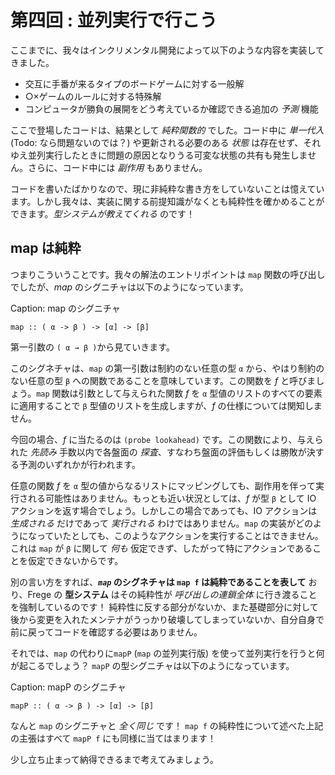 # 第四回 : 並列実行で行こう

ここまでに、我々はインクリメンタル開発によって以下のような内容を実装してきました。

* 交互に手番が来るタイプのボードゲームに対する一般解
* ○×ゲームのルールに対する特殊解
* コンピュータが勝負の展開をどう考えているか確認できる追加の _予測_ 機能

ここで登場したコードは、結果として _純粋関数的_ でした。コード中に _単一代入_ (Todo: なら問題ないのでは？) や更新される必要のある _状態_ は存在せず、それゆえ並列実行したときに問題の原因となりうる可変な状態の共有も発生しません。さらに、コード中には _副作用_ もありません。

コードを書いたばかりなので、現に非純粋な書き方をしていないことは憶えています。しかし我々は、実装に関する前提知識がなくとも純粋性を確かめることができます。_型システムが教えてくれる_ のです！

## map は純粋

つまりこういうことです。我々の解法のエントリポイントは `map` 関数の呼び出しでしたが、_map_ のシグニチャは以下のようになっています。

Caption: map のシグニチャ

```
map :: ( α -> β ) -> [α] -> [β]
```

第一引数の `( α → β )`から見ていきます。

このシグネチャは、`map` の第一引数は制約のない任意の型 `α` から、やはり制約のない任意の型 `β` への関数であることを意味しています。この関数を _f_ と呼びましょう。`map` 関数は引数として与えられた関数 _f_ を `α` 型値のリストのすべての要素に適用することで `β` 型値のリストを生成しますが、_f_ の仕様については関知しません。

今回の場合、_f_ に当たるのは `(probe lookahead)` です。この関数により、与えられた _先読み_ 手数以内で各盤面の _探査_、すなわち盤面の評価もしくは勝敗が決する予測のいずれかが行われます。

任意の関数 _f_ を `α` 型の値からなるリストにマッピングしても、副作用を伴って実行される可能性はありません。もっとも近い状況としては、_f_ が型 `β` として IO アクションを返す場合でしょう。しかしこの場合であっても、IO アクションは _生成される_ だけであって _実行される_ わけではありません。`map` の実装がどのようになっていたとしても、このようなアクションを実行することはできません。これは `map` が `β` に関して _何も_ 仮定できず、したがって特にアクションであることを仮定できないからです。

別の言い方をすれば、___`map`_ のシグネチャは `map f` は純粋であることを表して__ おり、Frege の __型システム__ はその純粋性が _呼び出しの連鎖全体_ に行き渡ることを強制しているのです！ 純粋性に反する部分がないか、また基礎部分に対して後から変更を入れたメンテナがうっかり破壊してしまっていないか、自分自身で前に戻ってコードを確認する必要はありません。

それでは、`map` の代わりに`mapP` (`map` の並列実行版) を使って並列実行を行うと何が起こるでしょう？ `mapP` の型シグニチャは以下のようになっています。

Caption: mapP のシグニチャ

```
mapP :: ( α -> β ) -> [α] -> [β]
```

なんと `map` のシグニチャと _全く同じ_ です！ `map f` の純粋性について述べた上記の主張はすべて `mapP f` にも同様に当てはまります！

少し立ち止まって納得できるまで考えてみましょう。
